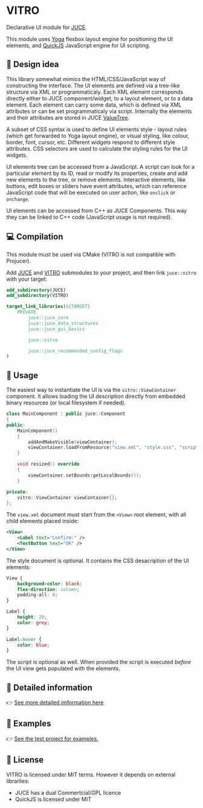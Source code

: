 # VITRO
Declarative UI module for [JUCE](https://github.com/juce-framework/JUCE).

This module uses [Yoga](https://github.com/facebook/yoga/tree/main/yoga) flexbox layout engine for positioning the UI elements, and [QuickJS](https://github.com/bellard/quickjs) JavaScript engine for UI scripting.

## :triangular_ruler: Design idea

This library somewhat mimics the HTML/CSS/JavaScript way of constructing the interface. The UI elements are defined via a tree-like structure via XML or programmaticaly. Each XML element corresponds directly either to JUCE component/widget, to a layout element, or to a data element. Each element can carry some data, which is defined via XML attributes or can be set programmaticaly via script. Internally the elements and their attributes are stored in JUCE [ValueTree](https://docs.juce.com/master/classValueTree.html).

A subset of CSS syntax is used to define UI elements style - layout rules (which get forwarded to Yoga layout engine), or visual styling, like colour, border, font, cursor, etc. Different widgets respond to different style attributes. CSS selectors are used to calculate the styling rules for the UI widgets.

UI elements tree can be accessed from a JavaScript. A script can look for a particular element by its ID, read or modify its properties, create and add new elements to the tree, or remove elements. Interactive elements, like buttons, edit boxes or sliders have event attributes, which can reference JavaScript code that will be executed on user action, like `onclick` or `onchange`.

UI elements can be accessed from C++ as JUCE Components. This way they can be linked to C++ code (JavaScript usage is not required).
## :computer: Compilation

This module must be used via CMake (VITRO is not compatible with Projucer).

Add [JUCE](https://github.com/juce-framework/JUCE) and [VITRO](https://github.com/Archie3d/VITRO) submodules to your project, and then link `juce::vitro` with your target:

```CMake
add_subdirectory(JUCE)
add_subdirectory(VITRO)

target_link_libraries(${TARGET}
    PRIVATE
        juce::juce_core
        juce::juce_data_structures
        juce::juce_gui_basics

        juce::vitro

        juce::juce_recommended_config_flags
)
```

## :page_facing_up: Usage
The easiest way to instantiate the UI is via the `vitro::ViewContainer` component. It allows loading the UI description directly from embedded binary resources (or local filesystem if needed).
```cpp
class MainComponent : public juce::Component
{
public:
    MainComponent()
    {
        addAndMakeVisible(viewContainer);
        viewContainer.loadFromResource("view.xml", "style.css", "script.js");
    }

    void resized() override
    {
        viewContainer.setBounds(getLocalBounds());
    }

private:
    vitro::ViewContainer viewContainer{};
};
```

The `view.xml` document must start from the `<View>` root element, with all child elements placed inside:
```xml
<View>
    <Label text="Confirm:" />
    <TextButton text="OK" />
</View>
```

The style document is optional. It contains the CSS desacription of the UI elements:
```css
View {
    background-color: black;
    flex-direction: column;
    padding-all: 8;
}

Label {
    height: 20;
    color: grey;
}

Label:hover {
    color: blue;
}
```

The script is optional as well. When provided the script is executed _before_ the UI view gets populated with the elements.

## :ledger: Detailed information

:point_right: [See more detailed imformation here](docs/docs.md)

## :eyes: Examples
:point_right: [See the test project for examples.](https://github.com/Archie3d/VITRO-test/tree/master/examples)

## :briefcase: License
VITRO is licensed under MIT terms. However it depends on external librarlies:
- JUCE has a dual Commertcial/GPL licence
- QuickJS is licensed under MIT
